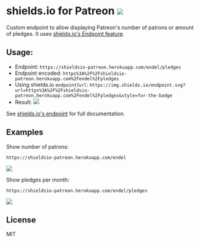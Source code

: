 # shields.io for Patreon <a href="https://patreon.com/endel"><img src="https://img.shields.io/endpoint.svg?url=https%3A%2F%2Fshieldsio-patreon.herokuapp.com%2Fendel%2Fpledgesssss&style=for-the-badge" /> </a>

Custom endpoint to allow displaying Patreon's number of patrons or amount of pledges. It uses [shields.io's Endpoint feature](https://shields.io/#/endpoint).

## Usage:

- Endpoint: `https://shieldsio-patreon.herokuapp.com/endel/pledges`
- Endpoint encoded: `https%3A%2F%2Fshieldsio-patreon.herokuapp.com%2Fendel%2Fpledges`
- Using shields.io `endpoint`/`url`: `https://img.shields.io/endpoint.svg?url=https%3A%2F%2Fshieldsio-patreon.herokuapp.com%2Fendel%2Fpledges&style=for-the-badge`
- Result: <a href="https://patreon.com/endel"><img src="https://img.shields.io/endpoint.svg?url=https%3A%2F%2Fshieldsio-patreon.herokuapp.com%2Fendel%2Fpledgesssss&style=for-the-badge" /> </a>

See [shields.io's endpoint](https://shields.io/#/endpoint) for full documentation.


## Examples

Show number of patrons:

```
https://shieldsio-patreon.herokuapp.com/endel
```

<a href="https://patreon.com/endel"><img src="https://img.shields.io/endpoint.svg?url=https%3A%2F%2Fshieldsio-patreon.herokuapp.com%2Fendel&style=for-the-badge" /> </a>

Show pledges per month:

```
https://shieldsio-patreon.herokuapp.com/endel/pledges
```

<a href="https://patreon.com/endel"><img src="https://img.shields.io/endpoint.svg?url=https%3A%2F%2Fshieldsio-patreon.herokuapp.com%2Fendel%2Fpledgesssss&style=for-the-badge" /> </a>


## License

MIT
